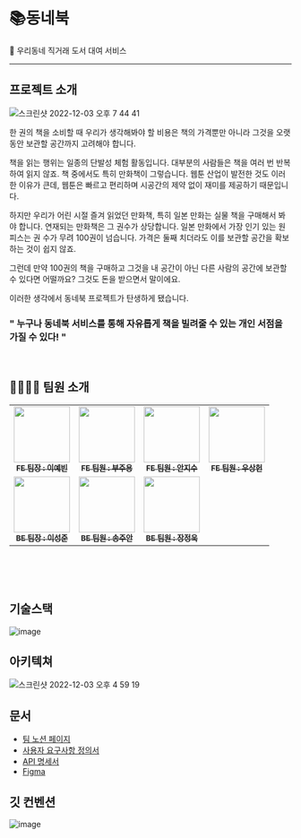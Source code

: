 
# 📚동네북
📗 우리동네 직거래 도서 대여 서비스

---

## 프로젝트 소개
![스크린샷 2022-12-03 오후 7 44 41](https://user-images.githubusercontent.com/62760166/205436979-a63c63a0-7c61-4fea-93e8-829937db006b.png)

 한 권의 책을 소비할 때 우리가 생각해봐야 할 비용은 책의 가격뿐만 아니라 그것을 오랫동안 보관할 공간까지 고려해야 합니다.

 책을 읽는 행위는 일종의 단발성 체험 활동입니다. 대부분의 사람들은 책을 여러 번 반복하여 읽지 않죠. 책 중에서도 특히 만화책이 그렇습니다. 웹툰 산업이 발전한 것도 이러한 이유가 큰데, 웹툰은 빠르고 편리하며 시공간의 제약 없이 재미를 제공하기 때문입니다.

 하지만 우리가 어린 시절 즐겨 읽었던 만화책, 특히 일본 만화는 실물 책을 구매해서 봐야 합니다. 연재되는 만화책은 그 권수가 상당합니다. 일본 만화에서 가장 인기 있는 원피스는 권 수가 무려 100권이 넘습니다. 가격은 둘째 치더라도 이를 보관할 공간을 확보하는 것이 쉽지 않죠.

 그런데 만약 100권의 책을 구매하고 그것을 내 공간이 아닌 다른 사람의 공간에 보관할 수 있다면 어떨까요? 그것도 돈을 받으면서 말이에요.

 이러한 생각에서 동네북 프로젝트가 탄생하게 됐습니다.

 ### " 누구나 동네북 서비스를 통해 자유롭게 책을 빌려줄 수 있는 개인 서점을 가질 수 있다! "
<br>

## 👨‍👩‍👧‍👦 팀원 소개
<!-- ALL-CONTRIBUTORS-LIST:START - Do not remove or modify this section -->
<!-- prettier-ignore-start -->
<!-- markdownlint-disable -->
<table>
  <tbody>
    <tr>
      <td align="center"><a href="https://github.com/2pandi"><img src="https://velog.velcdn.com/images/fejigu/post/0c91d5e0-cd8f-4648-bf47-aaae52a94411/image.jpeg" width="100px;" alt=""/><br /><sub><b>FE 팀장 : 이예빈</b></sub></a><br /></td>
      <td align="center"><a href="https://github.com/jooyong-boo"><img src="https://velog.velcdn.com/images/fejigu/post/c83405c8-05b9-4921-942f-d5bdf46d87b6/image.png" width="100px;" alt=""/><br /><sub><b>FE 팀원 : 부주용</b></sub></a><br /></td>
      <td align="center"><a href="https://github.com/anjigu"><img src="https://velog.velcdn.com/images/fejigu/post/bcb881ec-bbf1-43d0-a037-91f8e124ec58/image.JPG" width="100px;" alt=""/><br /><sub><b>FE 팀원 : 안지수</b></sub></a><br /></td>
      <td align="center"><a href="https://github.com/Withlaw"><img src="https://velog.velcdn.com/images/fejigu/post/b26f9be5-4a32-49ea-8835-394b2b0eae1c/image.jpeg" width="100px;" alt=""/><br /><sub><b>FE 팀원 : 우상헌</b></sub></a><br /></td>
     <tr/>
      <td align="center"><a href="https://github.com/thwn40"><img src="https://velog.velcdn.com/images/fejigu/post/5c649ae9-64ff-43bb-87ce-4fd5ce6d7021/image.jpeg" width="100px;" alt=""/><br /><sub><b>BE 팀장 : 이성준</b></sub></a><br /></td>
      <td align="center"><a href="https://github.com/SJUANS"><img src="https://velog.velcdn.com/images/fejigu/post/e6f23d90-7330-4d35-85ac-ebc9933c31e3/image.jpeg" width="100px;" alt=""/><br /><sub><b>BE 팀원 : 송주안</b></sub></a><br /></td>
      <td align="center"><a href="https://github.com/jujang"><img src="https://velog.velcdn.com/images/fejigu/post/9076c8bb-1904-451b-96ce-09c8bc5f420f/image.jpeg" width="100px;" alt=""/><br /><sub><b>BE 팀원 : 장정욱</b></sub></a><br /></td>
    </tr>
  </tbody>
</table>
<br />
<br />

<br />

## 기술스택
![image](https://user-images.githubusercontent.com/62760166/205436492-fc83a538-b111-4478-800e-f30ef147b199.png)

## 아키텍쳐
![스크린샷 2022-12-03 오후 4 59 19](https://user-images.githubusercontent.com/62760166/205433155-02938f34-357a-420b-bcf0-3e859d59e414.png)

## 문서
 <ul>
   <li><a href="https://www.notion.so/codestates/a6c492bb425a4ae589e870e21a7db9d6" target='_blank'>팀 노션 페이지</a></li>
   <li><a href="https://docs.google.com/spreadsheets/d/1UoY9hS5uM0awAp1wNGv6SeW9Zwq647SiNcRko21yUlg/edit#gid=0" target='_blank'>사용자 요구사항 정의서</a></li>
   <li><a href="https://www.notion.so/codestates/API-3a5beed784544635a41bf1fa7796dd15" target='_blank'>API 명세서</a></li>
  <li><a href="https://www.figma.com/file/LDBIyFZYFKpWtTs9rW6RX6/%EB%8F%99%EB%84%A4%EB%B6%81" target='_blank'>Figma</a></li>
 </ul>


## 깃 컨벤션
![image](https://user-images.githubusercontent.com/62760166/205436829-7d580b00-03c7-4fc9-94ca-af2804d94c43.png)


